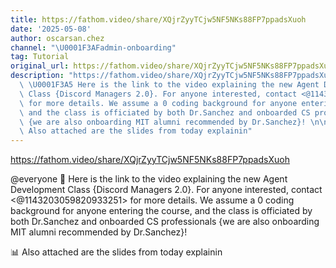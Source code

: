 ```yaml
---
title: https://fathom.video/share/XQjrZyyTCjw5NF5NKs88FP7ppadsXuoh
date: '2025-05-08'
author: oscarsan.chez
channel: "\U0001F3AFadmin-onboarding"
tag: Tutorial
original_url: https://fathom.video/share/XQjrZyyTCjw5NF5NKs88FP7ppadsXuoh
description: "https://fathom.video/share/XQjrZyyTCjw5NF5NKs88FP7ppadsXuoh\n\n@everyone\
  \ \U0001F3A5 Here is the link to the video explaining the new Agent Development\
  \ Class {Discord Managers 2.0}. For anyone interested, contact <@1143203059820933251>\
  \ for more details. We assume a 0 coding background for anyone entering the course,\
  \ and the class is officiated by both Dr.Sanchez and onboarded CS professionals\
  \ {we are also onboarding MIT alumni recommended by Dr.Sanchez}! \n\n\U0001F4CA\
  \ Also attached are the slides from today explainin"
---
```


https://fathom.video/share/XQjrZyyTCjw5NF5NKs88FP7ppadsXuoh

@everyone 🎥 Here is the link to the video explaining the new Agent Development Class {Discord Managers 2.0}. For anyone interested, contact <@1143203059820933251> for more details. We assume a 0 coding background for anyone entering the course, and the class is officiated by both Dr.Sanchez and onboarded CS professionals {we are also onboarding MIT alumni recommended by Dr.Sanchez}! 

📊 Also attached are the slides from today explainin